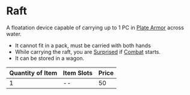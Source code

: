# Raft

A floatation device capable of carrying up to 1 PC in [Plate Armor](../../Armors/Mundane%20Armors/Plate%20Armor.md) across water.

- It cannot fit in a pack, must be carried with both hands
- While carrying the raft, you are [Surprised](../../../../Conditions/Surprised.md) if [Combat](../../../../Game%20Procedures/Combat.md) starts.
- It can be stored in a wagon.

| Quantity of Item | Item Slots | Price |
| ---------------- | ---------- | ----- |
| 1                | --         | 50    |
